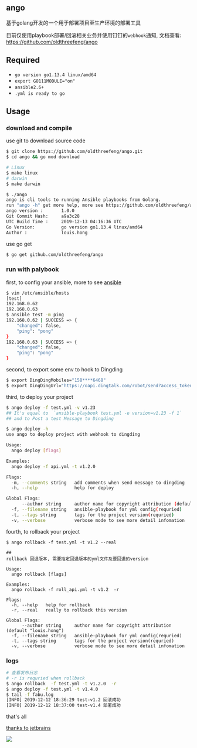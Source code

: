 ## ango

基于golang开发的一个用于部署项目至生产环境的部署工具

目前仅使用playbook部署/回滚相关业务并使用钉钉的`webhook`通知, 文档查看: https://github.com/oldthreefeng/ango

## Required

- `go version go1.13.4 linux/amd64`
- `export GO111MODULE="on"`
- `ansible2.6+`
- `.yml is ready to go`

## Usage

### download and compile

use git to download source code

```bash
$ git clone https://github.com/oldthreefeng/ango.git
$ cd ango && go mod download

# Linux
$ make linux
# darwin
$ make darwin

$ ./ango
ango is cli tools to running Ansible playbooks from Golang.
run "ango -h" get more help, more see https://github.com/oldthreefeng/ango
ango version :       1.0.0
Git Commit Hash:     a9a3c28
UTC Build Time :     2019-12-13 04:16:36 UTC
Go Version:          go version go1.13.4 linux/amd64
Author :             louis.hong
```

use go get 

```bash
$ go get github.com/oldthreefeng/ango
```

### run with palybook

first, to config your ansible, more to see [ansible](https://github.com/ansible/ansible)

```bash
$ vim /etc/ansible/hosts
[test]
192.168.0.62
192.168.0.63
$ ansible test -m ping
192.168.0.62 | SUCCESS => {
    "changed": false, 
    "ping": "pong"
}
192.168.0.63 | SUCCESS => {
    "changed": false, 
    "ping": "pong"
}
```

second, to export some env to hook to Dingding

```bash
$ export DingDingMobiles="158****6468"
$ export DingDingUrl="https://oapi.dingtalk.com/robot/send?access_token=*****"
```

third, to deploy your project

```bash
$ ango deploy -f test.yml -v v1.23  
## It's equal to  `ansible-playbook test.yml -e version=v1.23 -f 1`
## and to Post a test Message to Dingding

$ ango deploy -h 
use ango to deploy project with webhook to dingding

Usage:
  ango deploy [flags]

Examples:
  ango deploy -f api.yml -t v1.2.0

Flags:
  -m, --comments string   add comments when send message to dingding
  -h, --help              help for deploy

Global Flags:
      --author string     author name for copyright attribution (default "louis.hong")
  -f, --filename string   ansible-playbook for yml config(requried)
  -t, --tags string       tags for the project version(requried)
  -v, --verbose           verbose mode to see more detail infomation
```
fourth, to rollback your project 

```
$ ango rollback -f test.yml -t v1.2 --real

## 
rollback 回退版本, 需要指定回退版本的yml文件及要回退的version

Usage:
  ango rollback [flags]

Examples:
  ango rollback -f roll_api.yml -t v1.2  -r 

Flags:
  -h, --help   help for rollback
  -r, --real   really to rollback this version

Global Flags:
      --author string     author name for copyright attribution (default "louis.hong")
  -f, --filename string   ansible-playbook for yml config(requried)
  -t, --tags string       tags for the project version(requried)
  -v, --verbose           verbose mode to see more detail infomation
```

### logs

```bash 
# 查看发布日志
# -r is requried when rollback
$ ango rollback  -f test.yml -t v1.2.0  -r
$ ango deploy -f test.yml -t v1.4.0
$ tail -f fabu.log
[INFO] 2019-12-12 18:36:29 test-v1.2 回滚成功
[INFO] 2019-12-12 18:37:00 test-v1.4 部署成功
```

that's all

[thanks to jetbrains](https://www.jetbrains.com/?from=ginuse)

![](https://www.jetbrains.com/company/brand/img/jetbrains_logo.png)
